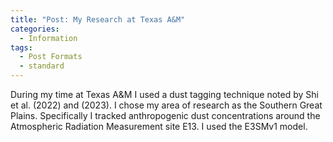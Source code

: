```yaml
---
title: "Post: My Research at Texas A&M"
categories:
  - Information
tags:
  - Post Formats
  - standard
---
```


During my time at Texas A&M I used a dust tagging technique noted by Shi et al. (2022) and (2023). I chose my area of research as the Southern Great Plains.
Specifically I tracked anthropogenic dust concentrations around the Atmospheric Radiation Measurement site E13. I used the E3SMv1 model.

